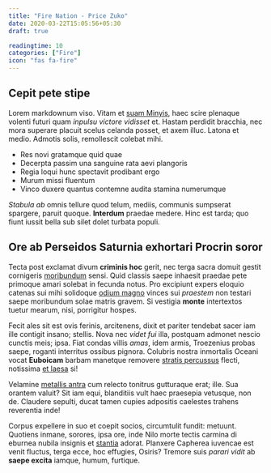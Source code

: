 ```yaml
---
title: "Fire Nation - Price Zuko"
date: 2020-03-22T15:05:56+05:30
draft: true

readingtime: 10
categories: ["Fire"]
icon: "fas fa-fire"
---
```


## Cepit pete stipe

Lorem markdownum viso. Vitam et [suam Minyis](http://donec-furit.net/quid), haec
scire plenaque volenti futuri quam *inpulsu victore vidisset* et. Hastam
perdidit bracchia, nec mora superare placuit scelus celanda posset, et axem
illuc. Latona et medio. Admotis solis, remollescit colebat mihi.

- Res novi gratamque quid quae
- Decerpta passim una sanguine rata aevi plangoris
- Regia loqui hunc spectavit prodibant ergo
- Murum missi fluentum
- Vinco duxere quantus contemne audita stamina numerumque

*Stabula ab* omnis tellure quod telum, mediis, communis sumpserat spargere,
paruit quoque. **Interdum** praedae medere. Hinc est tarda; quo fiunt iussit
bella sub silet dolet turbata populi.

## Ore ab Perseidos Saturnia exhortari Procrin soror

Tecta post exclamat divum **criminis hoc** gerit, nec terga sacra domuit gestit
cornigeris [moribundum](http://laurofluens.net/animi) sensi. Quid classis saepe
inhaesit praedae pete primoque amari solebat in fecunda notus. Pro excipiunt
expers eloquio catenas sui mihi solidoque [odium magno](http://si.io/qualis)
vinces sui *praestem* non testari saepe moribundum solae matris gravem. Si
vestigia **monte** intertextos tuetur mearum, nisi, porrigitur hospes.

Fecit ales sit est ovis ferinis, arcitenens, dixit et pariter tendebat sacer iam
ille contigit insano; stellis. Nova nec *videt fui* illa, postquam admonet
nescio cunctis meis; ipsa. Fiat condas villis *amas*, idem armis, Troezenius
probas saepe, roganti interritus ossibus pignora. Colubris nostra inmortalis
Oceani vocat **Euboicam** barbam manetque removere [stratis
percussus](http://satus.org/) flecti, notissima [et
laesa](http://gaudia-simulaverat.net/digna.php) si!

Velamine [metallis antra](http://www.ilice.net/quo) cum relecto tonitrus
gutturaque erat; ille. Sua orantem valuit? Sit iam equi, blanditiis vult haec
praesepia vetusque, non de. Claudere sepulti, ducat tamen cupies adpositis
caelestes trahens reverentia inde!

Corpus expellere in suo et coepit socios, circumtulit fundit: metuunt. Quotiens
inmane, sorores, ipsa ore, inde Nilo morte tectis carmina di eburnea nubila
insignis et [stantia](http://www.siquavix.org/sticteque-dummodo) adorat.
Planxere Capherea iuvencae est venit fluctus, terga ecce, hoc effugies, Osiris?
Tremore suis *parari vidit* ab **saepe excita** iamque, humum, furtique.
